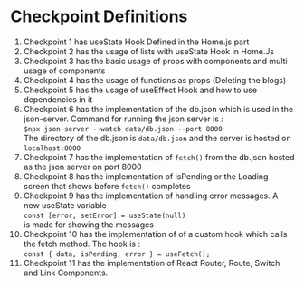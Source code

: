 # Checkpoint Definitions
<ol>
  <li> Checkpoint 1 has useState Hook Defined in the Home.js part </li>
  <li> Checkpoint 2 has the usage of lists with useState Hook in Home.Js</li>
  <li> Checkpoint 3 has the basic usage of props with components and multi usage of components</li>
  <li> Checkpoint 4 has the usage of functions as props (Deleting the blogs)</li>
  <li> Checkpoint 5 has the usage of useEffect Hook and how to use dependencies in it</li>
  <li> Checkpoint 6 has the implementation of the db.json which is used in the json-server. Command for running the json server is : <br><code>$npx json-server --watch data/db.json --port 8000</code><br> The directory of the db.json is <code>data/db.json</code> and the server is hosted on <code>localhost:8000</code></li>
  <li> Checkpoint 7 has the implementation of <code>fetch()</code> from the db.json hosted as the json server on port 8000</li>
  <li> Checkpoint 8 has the implementation of isPending or the Loading screen that shows before <code>fetch()</code> completes</li>
  <li> Checkpoint 9 has the implementation of handling error messages. A new useState variable <br><code>const [error, setError] = useState(null)</code><br> is made for showing the messages</li>
  <li> Checkpoint 10 has the implementation of of a custom hook which calls the fetch method. The hook is : <br><code>const { data, isPending, error } = useFetch(<url>);</code></li>
  <li> Checkpoint 11 has the implementation of React Router, Route, Switch and Link Components. </li>
</ol>
